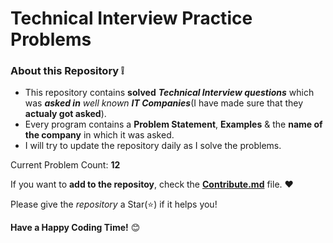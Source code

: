 # Technical Interview Practice Problems

### About this Repository :grey_exclamation:
- This repository contains **solved** _**Technical Interview questions**_ which was _**asked in** well known **IT Companies**_(I have made sure that they **actualy got asked**).
- Every program contains a **Problem Statement**, **Examples** & the **name of the company** in which it was asked.
- I will try to update the repository daily as I solve the problems.

Current Problem Count: **12**

If you want to **add to the repositoy**, check the **[Contribute.md](https://github.com/Jay206-Programmer/Technical_Interview_Practice_Problems/blob/main/Contribution.md)** file. :heart:

Please give the _repository_ a Star(:star:) if it helps you!

**Have a Happy Coding Time!** :blush:
